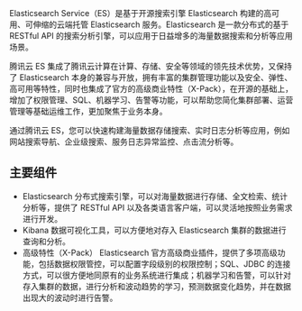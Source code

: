 Elasticsearch Service（ES）是基于开源搜索引擎 Elasticsearch 构建的高可用、可伸缩的云端托管 Elasticsearch 服务。Elasticsearch 是一款分布式的基于 RESTful API 的搜索分析引擎，可以应用于日益增多的海量数据搜索和分析等应用场景。

腾讯云 ES 集成了腾讯云计算在计算、存储、安全等领域的领先技术优势，又保持了 Elasticsearch 本身的兼容与开放，拥有丰富的集群管理功能以及安全、弹性、高可用等特性，同时也集成了官方的高级商业特性（X-Pack），在开源的基础上，增加了权限管理、SQL、机器学习、告警等功能，可以帮助您简化集群部署、运营管理等基础运维工作，更加聚焦于业务本身。

通过腾讯云 ES，您可以快速构建海量数据存储搜索、实时日志分析等应用，例如网站搜索导航、企业级搜索、服务日志异常监控、点击流分析等。

## 主要组件

- Elasticsearch
分布式搜索引擎，可以对海量数据进行存储、全文检索、统计分析等，提供了 RESTful API 以及各类语言客户端，可以灵活地按照业务需求进行开发。
- Kibana
数据可视化工具，可以方便地对存入 Elasticsearch 集群的数据进行查询和分析。
- 高级特性（X-Pack）
Elasticsearch 官方高级商业插件，提供了多项高级功能，包括数据权限管控，可以配置字段级别的权限控制；SQL、JDBC 的连接方式，可以很方便地同原有的业务系统进行集成；机器学习和告警，可以针对存入集群的数据，进行分析和波动趋势的学习，预测数据变化趋势，并在数据出现大的波动时进行告警。

